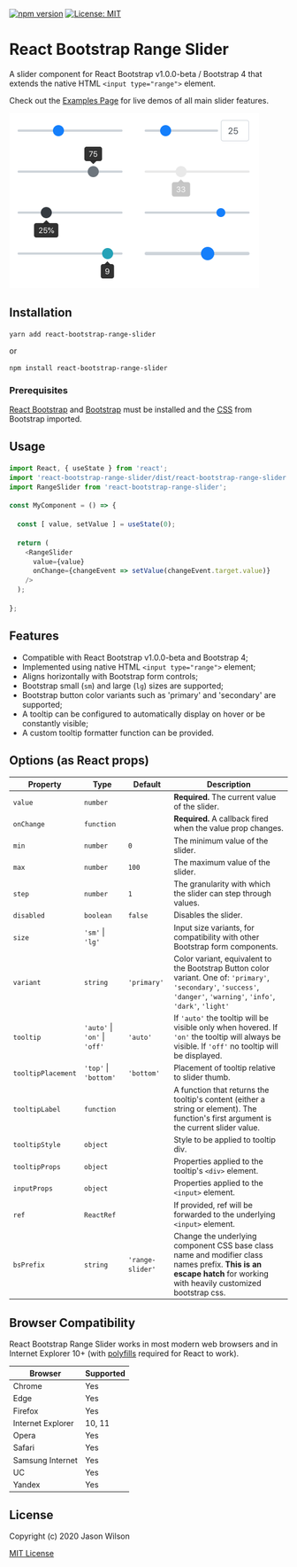 [![npm version](https://badge.fury.io/js/react-bootstrap-range-slider.svg)](https://badge.fury.io/js/react-bootstrap-range-slider) [![License: MIT](https://img.shields.io/badge/License-MIT-yellow.svg)](https://opensource.org/licenses/MIT)


# React Bootstrap Range Slider

A slider component for React Bootstrap v1.0.0-beta / Bootstrap 4 that extends the native HTML `<input type="range">` element.

Check out the [Examples Page](https://jaywilz.github.io/react-bootstrap-range-slider/) for live demos of all main slider features.

<img src="./screenshots/react-bootstrap-range-slider-screenshot.png?raw=true" alt="React Bootstrap Range Slider screenshot showing rendered slider component with various options applied, including label placement and different variants" width="452">


## Installation

    yarn add react-bootstrap-range-slider

or

    npm install react-bootstrap-range-slider

### Prerequisites

[React Bootstrap](https://github.com/react-bootstrap/react-bootstrap) and [Bootstrap](https://github.com/twbs/bootstrap) must be installed and the [CSS](https://react-bootstrap.netlify.com/getting-started/introduction#stylesheets) from Bootstrap imported.

## Usage

```JavaScript
import React, { useState } from 'react';
import 'react-bootstrap-range-slider/dist/react-bootstrap-range-slider.css';
import RangeSlider from 'react-bootstrap-range-slider';

const MyComponent = () => {

  const [ value, setValue ] = useState(0); 

  return (
    <RangeSlider
      value={value}
      onChange={changeEvent => setValue(changeEvent.target.value)}
    />
  );

};
```

## Features

 - Compatible with React Bootstrap v1.0.0-beta and Bootstrap 4;
 - Implemented using native HTML `<input type="range">` element;
 - Aligns horizontally with Bootstrap form controls;
 - Bootstrap small (`sm`) and large (`lg`) sizes are supported;
 - Bootstrap button color variants such as 'primary' and 'secondary' are supported;
 - A tooltip can be configured to automatically display on hover or be constantly visible;
 - A custom tooltip formatter function can be provided.

## Options (as React props)

| Property | Type | Default | Description |
| --- | --- | --- | --- |
| `value` | `number` | | **Required.** The current value of the slider. |
| `onChange` | `function` | |  **Required.** A callback fired when the value prop changes. |
| `min` | `number` | `0` | The minimum value of the slider. |
| `max` | `number` | `100` | The maximum value of the slider. |
| `step` | `number` | `1` | The granularity with which the slider can step through values. |
| `disabled` | `boolean` | `false` | Disables the slider. |
| `size` | `'sm'` \| `'lg'` | | Input size variants, for compatibility with other Bootstrap form components. |
| `variant` | `string` | `'primary'` | Color variant, equivalent to the Bootstrap Button color variant. One of: `'primary'`, `'secondary'`, `'success'`, `'danger'`, `'warning'`, `'info'`, `'dark'`, `'light'` |
| `tooltip` | `'auto'` \| `'on'` \| `'off'` | `'auto'` | If `'auto'` the tooltip will be visible only when hovered. If `'on'` the tooltip will always be visible. If `'off'` no tooltip will be displayed.  |
| `tooltipPlacement` | `'top'` \| `'bottom'` | `'bottom'` | Placement of tooltip relative to slider thumb. |
| `tooltipLabel` | `function` | | A function that returns the tooltip's content (either a string or element). The function's first argument is the current slider value. |
| `tooltipStyle` | `object` | | Style to be applied to tooltip div. |
| `tooltipProps` | `object` | | Properties applied to the tooltip's `<div>` element. |
| `inputProps` | `object` | | Properties applied to the `<input>` element. |
| `ref` | `ReactRef` | | If provided, ref will be forwarded to the underlying `<input>` element. |
| `bsPrefix` | `string` | `'range-slider'` | Change the underlying component CSS base class name and modifier class names prefix. **This is an escape hatch** for working with heavily customized bootstrap css. |

## Browser Compatibility

React Bootstrap Range Slider works in most modern web browsers and in Internet Explorer 10+ (with [polyfills](https://create-react-app.dev/docs/supported-browsers-features/#supported-browsers) required for React to work).

| Browser | Supported |
| --- | --- |
| Chrome | Yes |
| Edge | Yes |
| Firefox | Yes |
| Internet Explorer | 10, 11 |
| Opera | Yes |
| Safari | Yes |
| Samsung Internet | Yes |
| UC | Yes |
| Yandex | Yes |

## License

Copyright (c) 2020 Jason Wilson

[MIT License](./LICENSE)
